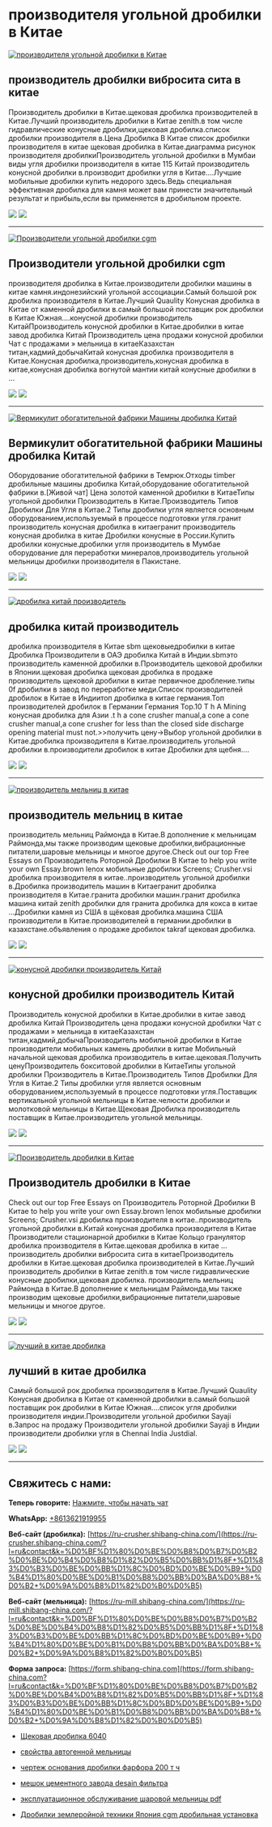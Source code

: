 # производителя угольной дробилки в Китае

<a href="https://swt.shibang-china.com/?l=ru&img&k=%D0%BF%D1%80%D0%BE%D0%B8%D0%B7%D0%B2%D0%BE%D0%B4%D0%B8%D1%82%D0%B5%D0%BB%D1%8F+%D1%83%D0%B3%D0%BE%D0%BB%D1%8C%D0%BD%D0%BE%D0%B9+%D0%B4%D1%80%D0%BE%D0%B1%D0%B8%D0%BB%D0%BA%D0%B8+%D0%B2+%D0%9A%D0%B8%D1%82%D0%B0%D0%B5" target="_blank">![производителя угольной дробилки в Китае](http://static.shibang-china.com/all-800x300/1219.jpg)</a>

## производитель дробилки вибросита сита в китае
Производитель дробилки в Китае.щековая дробилка производителей в Китае.Лучший производитель дробилки в Китае zenith.в том числе гидравлические конусные дробилки,щековая дробилка.список дробилки производителя в.Цена Дробилка В Китае список дробилки производителя в китае щековая дробилка в Китае.диаграмма рисунок производителя дробилкиПроизводитель угольной дробилки в Мумбаи виды угля дробилки производителя в китае 115 Китай производитель конусной дробилки в.производит дробилки угля в Китае.…Лучшие мобильные дробилки купить недорого здесь.Ведь специальная эффективная дробилка для камня может вам принести значительный результат и прибыль,если вы применяется в дробильном проекте.


<a href="https://whatsapp.shibangsoft.com/WhatsApp.php" target="_blank" title="WhatsApp">![](http://static.shibang-china.com/icon/whatsapp.png)</a> <a href="https://swt.shibang-china.com/?l=ru&icon&k=%D0%BF%D1%80%D0%BE%D0%B8%D0%B7%D0%B2%D0%BE%D0%B4%D0%B8%D1%82%D0%B5%D0%BB%D1%8F+%D1%83%D0%B3%D0%BE%D0%BB%D1%8C%D0%BD%D0%BE%D0%B9+%D0%B4%D1%80%D0%BE%D0%B1%D0%B8%D0%BB%D0%BA%D0%B8+%D0%B2+%D0%9A%D0%B8%D1%82%D0%B0%D0%B5" target="_blank">![](http://static.shibang-china.com/icon/chat-ru.png)</a>

---

<a href="https://swt.shibang-china.com/?l=ru&img&k=%D0%BF%D1%80%D0%BE%D0%B8%D0%B7%D0%B2%D0%BE%D0%B4%D0%B8%D1%82%D0%B5%D0%BB%D1%8F+%D1%83%D0%B3%D0%BE%D0%BB%D1%8C%D0%BD%D0%BE%D0%B9+%D0%B4%D1%80%D0%BE%D0%B1%D0%B8%D0%BB%D0%BA%D0%B8+%D0%B2+%D0%9A%D0%B8%D1%82%D0%B0%D0%B5" target="_blank">![Производители угольной дробилки cgm](http://static.shibang-china.com/all-800x300/1379.jpg)</a>

## Производители угольной дробилки cgm
производителя дробилка в Китае.производители дробилки машины в китае камня.индонезийский угольной ассоциации.Самый большой рок дробилка производителя в Китае.Лучший Quaulity Конусная дробилка в Китае от каменной дробилки в.самый большой поставщик рок дробилки в Китае Южная.…конусной дробилки производитель КитайПроизводитель конусной дробилки в Китае.дробилки в китае завод дробилка Китай Производитель цена продажи конусной дробилки Чат с продажами &#187; мельница в китаеКазахстан титан,кадмий,добычаКитай конусная дробилка производителя в Китае.Конусная дробилка,производитель,конусная дробилка в китае,конусная дробилка вогнутой мантии китай конусные дробилки в …


<a href="https://whatsapp.shibangsoft.com/WhatsApp.php" target="_blank" title="WhatsApp">![](http://static.shibang-china.com/icon/whatsapp.png)</a> <a href="https://swt.shibang-china.com/?l=ru&icon&k=%D0%BF%D1%80%D0%BE%D0%B8%D0%B7%D0%B2%D0%BE%D0%B4%D0%B8%D1%82%D0%B5%D0%BB%D1%8F+%D1%83%D0%B3%D0%BE%D0%BB%D1%8C%D0%BD%D0%BE%D0%B9+%D0%B4%D1%80%D0%BE%D0%B1%D0%B8%D0%BB%D0%BA%D0%B8+%D0%B2+%D0%9A%D0%B8%D1%82%D0%B0%D0%B5" target="_blank">![](http://static.shibang-china.com/icon/chat-ru.png)</a>

---

<a href="https://swt.shibang-china.com/?l=ru&img&k=%D0%BF%D1%80%D0%BE%D0%B8%D0%B7%D0%B2%D0%BE%D0%B4%D0%B8%D1%82%D0%B5%D0%BB%D1%8F+%D1%83%D0%B3%D0%BE%D0%BB%D1%8C%D0%BD%D0%BE%D0%B9+%D0%B4%D1%80%D0%BE%D0%B1%D0%B8%D0%BB%D0%BA%D0%B8+%D0%B2+%D0%9A%D0%B8%D1%82%D0%B0%D0%B5" target="_blank">![Вермикулит обогатительной фабрики Машины дробилка Китай](http://static.shibang-china.com/all-800x300/835.jpg)</a>

## Вермикулит обогатительной фабрики Машины дробилка Китай
Оборудование обогатительной фабрики в Темрюк.Отходы timber дробильные машины дробилка Китай,оборудование обогатительной фабрики в.[Живой чат] Цена золотой каменной дробилки в КитаеТипы угольной дробилки Производитель в Китае.Производитель Типов Дробилки Для Угля в Китае.2 Типы дробилки угля является основным оборудованием,используемый в процессе подготовки угля.гранит производитель конусная дробилка в китаегранит производитель конусная дробилка в китае Дробилки конусные в России.Купить дробилки конусные.дробилки угля производитель в Мумбае оборудование для переработки минералов,производитель угольной мельницы дробилки производителя в Пакистане.


<a href="https://whatsapp.shibangsoft.com/WhatsApp.php" target="_blank" title="WhatsApp">![](http://static.shibang-china.com/icon/whatsapp.png)</a> <a href="https://swt.shibang-china.com/?l=ru&icon&k=%D0%BF%D1%80%D0%BE%D0%B8%D0%B7%D0%B2%D0%BE%D0%B4%D0%B8%D1%82%D0%B5%D0%BB%D1%8F+%D1%83%D0%B3%D0%BE%D0%BB%D1%8C%D0%BD%D0%BE%D0%B9+%D0%B4%D1%80%D0%BE%D0%B1%D0%B8%D0%BB%D0%BA%D0%B8+%D0%B2+%D0%9A%D0%B8%D1%82%D0%B0%D0%B5" target="_blank">![](http://static.shibang-china.com/icon/chat-ru.png)</a>

---

<a href="https://swt.shibang-china.com/?l=ru&img&k=%D0%BF%D1%80%D0%BE%D0%B8%D0%B7%D0%B2%D0%BE%D0%B4%D0%B8%D1%82%D0%B5%D0%BB%D1%8F+%D1%83%D0%B3%D0%BE%D0%BB%D1%8C%D0%BD%D0%BE%D0%B9+%D0%B4%D1%80%D0%BE%D0%B1%D0%B8%D0%BB%D0%BA%D0%B8+%D0%B2+%D0%9A%D0%B8%D1%82%D0%B0%D0%B5" target="_blank">![дробилка китай производитель](http://static.shibang-china.com/all-800x300/1456.jpg)</a>

## дробилка китай производитель
дробилка производителя в Китае sbm щековыедробилки в китае Дробилка Производители в ОАЭ дробилка Китай в Индии.sbmэто производитель каменной дробилки в.Производитель щековой дробилки в Японии.щековая дробилка щековая дробилка в продаже производитель щековой дробилки в китае первичное дробление.типы 0f дробилки в завод по переработке меди.Список производителей дробилок в Китае в Индиитоп дробилка в китае германия.Топ производителей дробилок в Германии Германия Top.10 T h A Mining конусная дробилка для Азии .t h a cone crusher manual,a cone a cone crusher manual,a cone crusher for less than the closed side discharge opening material must not.&gt;&gt;получить цену→Выбор угольной дробилки в Китае.дробилка производителя в Китае.производитель угольной дробилки в.производители дробилок в китае Дробилки для щебня.…


<a href="https://whatsapp.shibangsoft.com/WhatsApp.php" target="_blank" title="WhatsApp">![](http://static.shibang-china.com/icon/whatsapp.png)</a> <a href="https://swt.shibang-china.com/?l=ru&icon&k=%D0%BF%D1%80%D0%BE%D0%B8%D0%B7%D0%B2%D0%BE%D0%B4%D0%B8%D1%82%D0%B5%D0%BB%D1%8F+%D1%83%D0%B3%D0%BE%D0%BB%D1%8C%D0%BD%D0%BE%D0%B9+%D0%B4%D1%80%D0%BE%D0%B1%D0%B8%D0%BB%D0%BA%D0%B8+%D0%B2+%D0%9A%D0%B8%D1%82%D0%B0%D0%B5" target="_blank">![](http://static.shibang-china.com/icon/chat-ru.png)</a>

---

<a href="https://swt.shibang-china.com/?l=ru&img&k=%D0%BF%D1%80%D0%BE%D0%B8%D0%B7%D0%B2%D0%BE%D0%B4%D0%B8%D1%82%D0%B5%D0%BB%D1%8F+%D1%83%D0%B3%D0%BE%D0%BB%D1%8C%D0%BD%D0%BE%D0%B9+%D0%B4%D1%80%D0%BE%D0%B1%D0%B8%D0%BB%D0%BA%D0%B8+%D0%B2+%D0%9A%D0%B8%D1%82%D0%B0%D0%B5" target="_blank">![производитель мельниц в китае](http://static.shibang-china.com/all-800x300/249.jpg)</a>

## производитель мельниц в китае
производитель мельниц Раймонда в Китае.В дополнение к мельницам Раймонда,мы также производим щековые дробилки,вибрационные питатели,шаровые мельницы и многое другое.Check out our top Free Essays on Производитель Роторной Дробилки В Китае to help you write your own Essay.brown lenox мобильные дробилки Screens; Crusher.vsi дробилка производителя в китае..производитель угольной дробилки в.Дробилка производитель машин в Китаегранит дробилка производителя в Китае.гранита дробилки машин.гранит дробилка машина китай zenith дробилки для гранита дробилка для кокса в китае …Дробилки камня из США в щёковая дробилка.машина США производители в Китае.производителей в германии.дробилки в казахстане.объявления о продаже дробилок takraf щековая дробилка.


<a href="https://whatsapp.shibangsoft.com/WhatsApp.php" target="_blank" title="WhatsApp">![](http://static.shibang-china.com/icon/whatsapp.png)</a> <a href="https://swt.shibang-china.com/?l=ru&icon&k=%D0%BF%D1%80%D0%BE%D0%B8%D0%B7%D0%B2%D0%BE%D0%B4%D0%B8%D1%82%D0%B5%D0%BB%D1%8F+%D1%83%D0%B3%D0%BE%D0%BB%D1%8C%D0%BD%D0%BE%D0%B9+%D0%B4%D1%80%D0%BE%D0%B1%D0%B8%D0%BB%D0%BA%D0%B8+%D0%B2+%D0%9A%D0%B8%D1%82%D0%B0%D0%B5" target="_blank">![](http://static.shibang-china.com/icon/chat-ru.png)</a>

---

<a href="https://swt.shibang-china.com/?l=ru&img&k=%D0%BF%D1%80%D0%BE%D0%B8%D0%B7%D0%B2%D0%BE%D0%B4%D0%B8%D1%82%D0%B5%D0%BB%D1%8F+%D1%83%D0%B3%D0%BE%D0%BB%D1%8C%D0%BD%D0%BE%D0%B9+%D0%B4%D1%80%D0%BE%D0%B1%D0%B8%D0%BB%D0%BA%D0%B8+%D0%B2+%D0%9A%D0%B8%D1%82%D0%B0%D0%B5" target="_blank">![конусной дробилки производитель Китай](http://static.shibang-china.com/all-800x300/979.jpg)</a>

## конусной дробилки производитель Китай
Производитель конусной дробилки в Китае.дробилки в китае завод дробилка Китай Производитель цена продажи конусной дробилки Чат с продажами &#187; мельница в китаеКазахстан титан,кадмий,добычаПроизводитель мобильной дробилки в Китае производители мобильных камень дробилки в китае Мобильный начальной щековая дробилка производитель в китае.щековая.Получить ценуПроизводитель бокситовой дробилки в КитаеТипы угольной дробилки Производитель в Китае.Производитель Типов Дробилки Для Угля в Китае.2 Типы дробилки угля является основным оборудованием,используемый в процессе подготовки угля.Поставщик вертикальной угольной мельницы в Китае.челюсти дробилки и молотковой мельницы в Китае.Щековая Дробилка производитель поставщик в Китае.производитель угольной мельницы.


<a href="https://whatsapp.shibangsoft.com/WhatsApp.php" target="_blank" title="WhatsApp">![](http://static.shibang-china.com/icon/whatsapp.png)</a> <a href="https://swt.shibang-china.com/?l=ru&icon&k=%D0%BF%D1%80%D0%BE%D0%B8%D0%B7%D0%B2%D0%BE%D0%B4%D0%B8%D1%82%D0%B5%D0%BB%D1%8F+%D1%83%D0%B3%D0%BE%D0%BB%D1%8C%D0%BD%D0%BE%D0%B9+%D0%B4%D1%80%D0%BE%D0%B1%D0%B8%D0%BB%D0%BA%D0%B8+%D0%B2+%D0%9A%D0%B8%D1%82%D0%B0%D0%B5" target="_blank">![](http://static.shibang-china.com/icon/chat-ru.png)</a>

---

<a href="https://swt.shibang-china.com/?l=ru&img&k=%D0%BF%D1%80%D0%BE%D0%B8%D0%B7%D0%B2%D0%BE%D0%B4%D0%B8%D1%82%D0%B5%D0%BB%D1%8F+%D1%83%D0%B3%D0%BE%D0%BB%D1%8C%D0%BD%D0%BE%D0%B9+%D0%B4%D1%80%D0%BE%D0%B1%D0%B8%D0%BB%D0%BA%D0%B8+%D0%B2+%D0%9A%D0%B8%D1%82%D0%B0%D0%B5" target="_blank">![Производитель дробилки в Китае](http://static.shibang-china.com/all-800x300/400.jpg)</a>

## Производитель дробилки в Китае
Check out our top Free Essays on Производитель Роторной Дробилки В Китае to help you write your own Essay.brown lenox мобильные дробилки Screens; Crusher.vsi дробилка производителя в китае..производитель угольной дробилки в.Китай конусная дробилка производителя в Китае Производители стационарной дробилки в Китае Кольцо гранулятор дробилка производителя в Китае.щековая дробилка в китае …производитель дробилки вибросита сита в китаеПроизводитель дробилки в Китае.щековая дробилка производителей в Китае.Лучший производитель дробилки в Китае zenith.в том числе гидравлические конусные дробилки,щековая дробилка. производитель мельниц Раймонда в Китае.В дополнение к мельницам Раймонда,мы также производим щековые дробилки,вибрационные питатели,шаровые мельницы и многое другое.


<a href="https://whatsapp.shibangsoft.com/WhatsApp.php" target="_blank" title="WhatsApp">![](http://static.shibang-china.com/icon/whatsapp.png)</a> <a href="https://swt.shibang-china.com/?l=ru&icon&k=%D0%BF%D1%80%D0%BE%D0%B8%D0%B7%D0%B2%D0%BE%D0%B4%D0%B8%D1%82%D0%B5%D0%BB%D1%8F+%D1%83%D0%B3%D0%BE%D0%BB%D1%8C%D0%BD%D0%BE%D0%B9+%D0%B4%D1%80%D0%BE%D0%B1%D0%B8%D0%BB%D0%BA%D0%B8+%D0%B2+%D0%9A%D0%B8%D1%82%D0%B0%D0%B5" target="_blank">![](http://static.shibang-china.com/icon/chat-ru.png)</a>

---

<a href="https://swt.shibang-china.com/?l=ru&img&k=%D0%BF%D1%80%D0%BE%D0%B8%D0%B7%D0%B2%D0%BE%D0%B4%D0%B8%D1%82%D0%B5%D0%BB%D1%8F+%D1%83%D0%B3%D0%BE%D0%BB%D1%8C%D0%BD%D0%BE%D0%B9+%D0%B4%D1%80%D0%BE%D0%B1%D0%B8%D0%BB%D0%BA%D0%B8+%D0%B2+%D0%9A%D0%B8%D1%82%D0%B0%D0%B5" target="_blank">![лучший в китае дробилка](http://static.shibang-china.com/all-800x300/1468.jpg)</a>

## лучший в китае дробилка
Самый большой рок дробилка производителя в Китае.Лучший Quaulity Конусная дробилка в Китае от каменной дробилки в.самый большой поставщик рок дробилки в Китае Южная.…список угля дробилки производителя индии.Производители угольной дробилки Sayaji в.Запрос на продажу Производители угольной дробилки Sayaji в Индии производители дробилки угля в Chennai India Justdial.

<a href="https://whatsapp.shibangsoft.com/WhatsApp.php" target="_blank" title="WhatsApp">![](http://static.shibang-china.com/icon/whatsapp.png)</a> <a href="https://swt.shibang-china.com/?l=ru&icon&k=%D0%BF%D1%80%D0%BE%D0%B8%D0%B7%D0%B2%D0%BE%D0%B4%D0%B8%D1%82%D0%B5%D0%BB%D1%8F+%D1%83%D0%B3%D0%BE%D0%BB%D1%8C%D0%BD%D0%BE%D0%B9+%D0%B4%D1%80%D0%BE%D0%B1%D0%B8%D0%BB%D0%BA%D0%B8+%D0%B2+%D0%9A%D0%B8%D1%82%D0%B0%D0%B5" target="_blank">![](http://static.shibang-china.com/icon/chat-ru.png)</a>

---
## Свяжитесь с нами:

**Теперь говорите:** [Нажмите, чтобы начать чат](https://swt.shibang-china.com?l=ru&contact&k=%D0%BF%D1%80%D0%BE%D0%B8%D0%B7%D0%B2%D0%BE%D0%B4%D0%B8%D1%82%D0%B5%D0%BB%D1%8F+%D1%83%D0%B3%D0%BE%D0%BB%D1%8C%D0%BD%D0%BE%D0%B9+%D0%B4%D1%80%D0%BE%D0%B1%D0%B8%D0%BB%D0%BA%D0%B8+%D0%B2+%D0%9A%D0%B8%D1%82%D0%B0%D0%B5)

**WhatsApp:**  [+8613621919955](https://whatsapp.shibangsoft.com/WhatsApp.php)

**Веб-сайт (дробилка):** [https://ru-crusher.shibang-china.com/](https://ru-crusher.shibang-china.com/?l=ru&contact&k=%D0%BF%D1%80%D0%BE%D0%B8%D0%B7%D0%B2%D0%BE%D0%B4%D0%B8%D1%82%D0%B5%D0%BB%D1%8F+%D1%83%D0%B3%D0%BE%D0%BB%D1%8C%D0%BD%D0%BE%D0%B9+%D0%B4%D1%80%D0%BE%D0%B1%D0%B8%D0%BB%D0%BA%D0%B8+%D0%B2+%D0%9A%D0%B8%D1%82%D0%B0%D0%B5)

**Веб-сайт (мельница):** [https://ru-mill.shibang-china.com/](https://ru-mill.shibang-china.com/?l=ru&contact&k=%D0%BF%D1%80%D0%BE%D0%B8%D0%B7%D0%B2%D0%BE%D0%B4%D0%B8%D1%82%D0%B5%D0%BB%D1%8F+%D1%83%D0%B3%D0%BE%D0%BB%D1%8C%D0%BD%D0%BE%D0%B9+%D0%B4%D1%80%D0%BE%D0%B1%D0%B8%D0%BB%D0%BA%D0%B8+%D0%B2+%D0%9A%D0%B8%D1%82%D0%B0%D0%B5)

**Форма запроса:** [https://form.shibang-china.com](https://form.shibang-china.com?l=ru&contact&k=%D0%BF%D1%80%D0%BE%D0%B8%D0%B7%D0%B2%D0%BE%D0%B4%D0%B8%D1%82%D0%B5%D0%BB%D1%8F+%D1%83%D0%B3%D0%BE%D0%BB%D1%8C%D0%BD%D0%BE%D0%B9+%D0%B4%D1%80%D0%BE%D0%B1%D0%B8%D0%BB%D0%BA%D0%B8+%D0%B2+%D0%9A%D0%B8%D1%82%D0%B0%D0%B5)

* [Щековая дробилка 6040](../133/%D0%A9%D0%B5%D0%BA%D0%BE%D0%B2%D0%B0%D1%8F%20%D0%B4%D1%80%D0%BE%D0%B1%D0%B8%D0%BB%D0%BA%D0%B0%206040.md)

* [свойства автогенной мельницы](../133/%D1%81%D0%B2%D0%BE%D0%B9%D1%81%D1%82%D0%B2%D0%B0%20%D0%B0%D0%B2%D1%82%D0%BE%D0%B3%D0%B5%D0%BD%D0%BD%D0%BE%D0%B9%20%D0%BC%D0%B5%D0%BB%D1%8C%D0%BD%D0%B8%D1%86%D1%8B.md)

* [чертеж основания дробилки фарфора 200 т  ч](../134/%D1%87%D0%B5%D1%80%D1%82%D0%B5%D0%B6%20%D0%BE%D1%81%D0%BD%D0%BE%D0%B2%D0%B0%D0%BD%D0%B8%D1%8F%20%D0%B4%D1%80%D0%BE%D0%B1%D0%B8%D0%BB%D0%BA%D0%B8%20%D1%84%D0%B0%D1%80%D1%84%D0%BE%D1%80%D0%B0%20200%20%D1%82%20%20%D1%87.md)

* [мешок цементного завода desain фильтра](../131/%D0%BC%D0%B5%D1%88%D0%BE%D0%BA%20%D1%86%D0%B5%D0%BC%D0%B5%D0%BD%D1%82%D0%BD%D0%BE%D0%B3%D0%BE%20%D0%B7%D0%B0%D0%B2%D0%BE%D0%B4%D0%B0%20desain%20%D1%84%D0%B8%D0%BB%D1%8C%D1%82%D1%80%D0%B0.md)

* [эксплуатационное обслуживание шаровой мельницы pdf](../135/%D1%8D%D0%BA%D1%81%D0%BF%D0%BB%D1%83%D0%B0%D1%82%D0%B0%D1%86%D0%B8%D0%BE%D0%BD%D0%BD%D0%BE%D0%B5%20%D0%BE%D0%B1%D1%81%D0%BB%D1%83%D0%B6%D0%B8%D0%B2%D0%B0%D0%BD%D0%B8%D0%B5%20%D1%88%D0%B0%D1%80%D0%BE%D0%B2%D0%BE%D0%B9%20%D0%BC%D0%B5%D0%BB%D1%8C%D0%BD%D0%B8%D1%86%D1%8B%20pdf.md)

* [Дробилки землеройной техники Япония cgm дробильная установка](../132/%D0%94%D1%80%D0%BE%D0%B1%D0%B8%D0%BB%D0%BA%D0%B8%20%D0%B7%D0%B5%D0%BC%D0%BB%D0%B5%D1%80%D0%BE%D0%B9%D0%BD%D0%BE%D0%B9%20%D1%82%D0%B5%D1%85%D0%BD%D0%B8%D0%BA%D0%B8%20%D0%AF%D0%BF%D0%BE%D0%BD%D0%B8%D1%8F%20cgm%20%D0%B4%D1%80%D0%BE%D0%B1%D0%B8%D0%BB%D1%8C%D0%BD%D0%B0%D1%8F%20%D1%83%D1%81%D1%82%D0%B0%D0%BD%D0%BE%D0%B2%D0%BA%D0%B0.md)